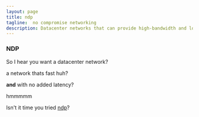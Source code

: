 ```yaml
---
layout: page
title: ndp
tagline:  no compromise networking
description: Datacenter networks that can provide high-bandwidth and low-latency
---
```


 
 
 
 ### NDP
 
 So I hear you want a datacenter network?
 
  a network thats fast huh?
 
 **and** with no added latency?
 
 hmmmmm

Isn't it time you tried [ndp](http://dl.acm.org/citation.cfm?id=3098825)?

